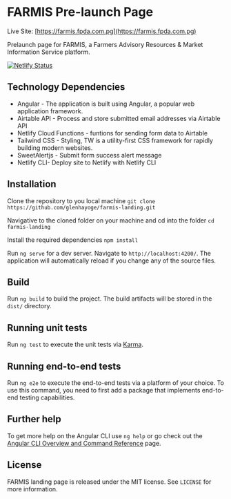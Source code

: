 # FARMIS Pre-launch Page

Live Site: [https://farmis.fpda.com.pg](https://farmis.fpda.com.pg)

Prelaunch page for FARMIS, a Farmers Advisory Resources & Market Information Service platform.

[![Netlify Status](https://api.netlify.com/api/v1/badges/8ec29519-4bda-4db1-8fbe-845977f158d3/deploy-status)](https://app.netlify.com/sites/vocal-sfogliatella-75f027/deploys)

## Technology Dependencies

- Angular - The application is built using Angular, a popular web application framework.
- Airtable API - Process and store submitted email addresses via Airtable API
- Netlify Cloud Functions - funtions for sending form data to Airtable
- Tailwind CSS - Styling, TW is a utility-first CSS framework for rapidly building modern websites.
- SweetAlertjs - Submit form success alert message
- Netlify CLI- Deploy site to Netlify with Netlify CLI

## Installation

Clone the repository to you local machine `git clone https://github.com/glenhayoge/farmis-landing.git`

Navigative to the cloned folder on your machine and cd into the folder `cd farmis-landing`

Install the required dependencies `npm install`

Run `ng serve` for a dev server. Navigate to `http://localhost:4200/`. The application will automatically reload if you change any of the source files.


## Build

Run `ng build` to build the project. The build artifacts will be stored in the `dist/` directory.


## Running unit tests

Run `ng test` to execute the unit tests via [Karma](https://karma-runner.github.io).

  
## Running end-to-end tests

Run `ng e2e` to execute the end-to-end tests via a platform of your choice. To use this command, you need to first add a package that implements end-to-end testing capabilities.

  
## Further help

To get more help on the Angular CLI use `ng help` or go check out the [Angular CLI Overview and Command Reference](https://angular.io/cli) page.

## License

FARMIS landing page is released under the MIT license. See `LICENSE` for more information.